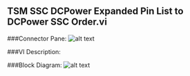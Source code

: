 ## **TSM SSC DCPower Expanded Pin List to DCPower SSC Order.vi**
###Connector Pane:
![alt text](/Instrument%20Control/DCPower/SubVIs/TSM%20SSC%20DCPower%20Expanded%20Pin%20List%20to%20DCPower%20SSC%20Order.vic.png "TSM SSC DCPower Expanded Pin List to DCPower SSC Order.vi connector pane")

###VI Description:


###Block Diagram:
![alt text](/Instrument%20Control/DCPower/SubVIs/TSM%20SSC%20DCPower%20Expanded%20Pin%20List%20to%20DCPower%20SSC%20Order.vid.png "TSM SSC DCPower Expanded Pin List to DCPower SSC Order.vi block diagram")

